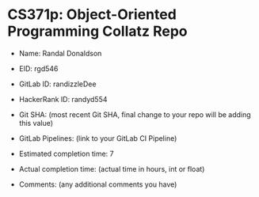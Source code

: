 # CS371p: Object-Oriented Programming Collatz Repo

* Name: Randal Donaldson

* EID: rgd546

* GitLab ID: randizzleDee

* HackerRank ID: randyd554

* Git SHA: (most recent Git SHA, final change to your repo will be adding this value)

* GitLab Pipelines: (link to your GitLab CI Pipeline)

* Estimated completion time: 7

* Actual completion time: (actual time in hours, int or float)

* Comments: (any additional comments you have)
